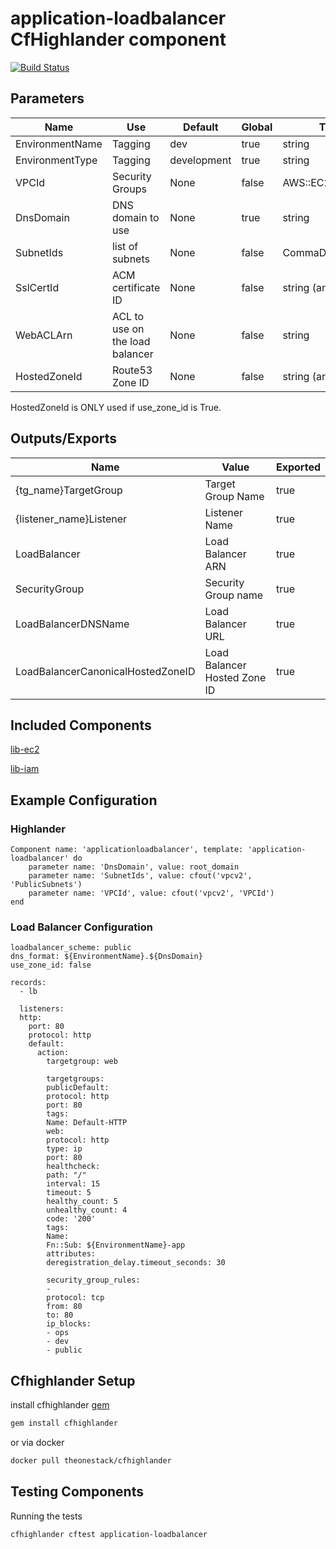 # application-loadbalancer CfHighlander component

[![Build Status](https://travis-ci.com/theonestack/hl-component-application-loadbalancer.svg?branch=master)](https://travis-ci.com/theonestack/hl-component-application-loadbalancer)

## Parameters

| Name | Use | Default | Global | Type | Allowed Values |
| ---- | --- | ------- | ------ | ---- | -------------- |
| EnvironmentName | Tagging | dev | true | string
| EnvironmentType | Tagging | development | true | string | ['development','production']
| VPCId | Security Groups | None | false | AWS::EC2::VPC::Id
| DnsDomain | DNS domain to use | None | true | string
| SubnetIds | list of subnets | None | false | CommaDelimitedList
| SslCertId | ACM certificate ID | None | false | string (arn)
| WebACLArn | ACL to use on the load balancer | None | false | string
| HostedZoneId | Route53 Zone ID | None | false | string (arn)

HostedZoneId is ONLY used if use_zone_id is True.



## Outputs/Exports

| Name | Value | Exported |
| ---- | ----- | -------- |
| {tg_name}TargetGroup | Target Group Name | true
| {listener_name}Listener | Listener Name | true
| LoadBalancer | Load Balancer ARN | true
| SecurityGroup | Security Group name | true
| LoadBalancerDNSName | Load Balancer URL | true
| LoadBalancerCanonicalHostedZoneID | Load Balancer Hosted Zone ID | true

## Included Components

[lib-ec2](https://github.com/theonestack/hl-component-lib-ec2)

[lib-iam](https://github.com/theonestack/hl-component-lib-iam)


## Example Configuration
### Highlander
    Component name: 'applicationloadbalancer', template: 'application-loadbalancer' do
        parameter name: 'DnsDomain', value: root_domain
        parameter name: 'SubnetIds', value: cfout('vpcv2', 'PublicSubnets')
        parameter name: 'VPCId', value: cfout('vpcv2', 'VPCId')
    end

### Load Balancer Configuration

    loadbalancer_scheme: public
    dns_format: ${EnvironmentName}.${DnsDomain}
    use_zone_id: false

    records:
      - lb

      listeners:
      http:
        port: 80
        protocol: http
        default:
          action:
            targetgroup: web

            targetgroups:
            publicDefault:
            protocol: http
            port: 80
            tags:
            Name: Default-HTTP
            web:
            protocol: http
            type: ip
            port: 80
            healthcheck:
            path: "/"
            interval: 15
            timeout: 5
            healthy_count: 5
            unhealthy_count: 4
            code: '200'
            tags:
            Name:
            Fn::Sub: ${EnvironmentName}-app
            attributes:
            deregistration_delay.timeout_seconds: 30

            security_group_rules:
            -
            protocol: tcp
            from: 80
            to: 80
            ip_blocks:
            - ops
            - dev
            - public




## Cfhighlander Setup

install cfhighlander [gem](https://github.com/theonestack/cfhighlander)

```bash
gem install cfhighlander
```

or via docker

```bash
docker pull theonestack/cfhighlander
```
## Testing Components

Running the tests

```bash
cfhighlander cftest application-loadbalancer
```
